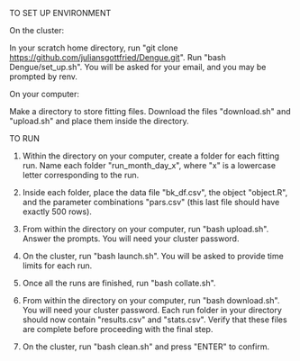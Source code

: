 TO SET UP ENVIRONMENT

On the cluster:

In your scratch home directory, run "git clone https://github.com/juliansgottfried/Dengue.git". Run "bash Dengue/set_up.sh". You will be asked for your email, and you may be prompted by renv.

On your computer:

Make a directory to store fitting files. Download the files "download.sh" and "upload.sh" and place them inside the directory.

TO RUN

1. Within the directory on your computer, create a folder for each fitting run. Name each folder "run_month\_day\_x", where "x" is a lowercase letter corresponding to the run.

2. Inside each folder, place the data file "bk_df.csv", the object "object.R", and the parameter combinations "pars.csv" (this last file should have exactly 500 rows).

3. From within the directory on your computer, run "bash upload.sh". Answer the prompts. You will need your cluster password.

4. On the cluster, run "bash launch.sh". You will be asked to provide time limits for each run.

5. Once all the runs are finished, run "bash collate.sh".

6. From within the directory on your computer, run "bash download.sh". You will need your cluster password. Each run folder in your directory should now contain "results.csv" and "stats.csv". Verify that these files are complete before proceeding with the final step.

7. On the cluster, run "bash clean.sh" and press "ENTER" to confirm.
